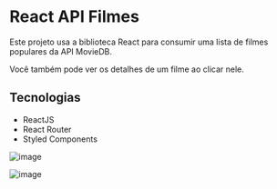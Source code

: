 # React API Filmes


Este projeto usa a biblioteca React para consumir uma lista de filmes populares da API MovieDB.

Você também pode ver os detalhes de um filme ao clicar nele.

<h2>Tecnologias</h2>

<ul>
  <li>ReactJS</li>
  <li>React Router</li>
  <li>Styled Components</li>
  </ul>
  
![image](https://user-images.githubusercontent.com/55262404/174665302-6b45f00d-2f92-46ad-b842-74eafd263129.png)

![image](https://user-images.githubusercontent.com/55262404/174665325-864aefbc-08c2-4af7-884d-ad2ca2beebee.png)

